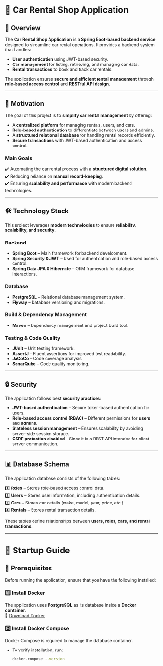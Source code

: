 # 🚗 Car Rental Shop Application

## 📖 Overview
The **Car Rental Shop Application** is a **Spring Boot-based backend service** designed to streamline car rental operations. It provides a backend system that handles:
- **User authentication** using JWT-based security.
- **Car management** for listing, retrieving, and managing car data.
- **Rental transactions** to book and track car rentals.

The application ensures **secure and efficient rental management** through **role-based access control** and **RESTful API design**.

---

## 🎯 Motivation
The goal of this project is to **simplify car rental management** by offering:
- A **centralized platform** for managing rentals, users, and cars.
- **Role-based authentication** to differentiate between users and admins.
- A **structured relational database** for handling rental records efficiently.
- **Secure transactions** with JWT-based authentication and access control.

### **Main Goals**
✔️ Automating the car rental process with a **structured digital solution**.  
✔️ Reducing reliance on **manual record-keeping**.  
✔️ Ensuring **scalability and performance** with modern backend technologies.  

---

## 🛠️ Technology Stack
This project leverages **modern technologies** to ensure **reliability, scalability, and security**.

### **Backend**
- **Spring Boot** – Main framework for backend development.
- **Spring Security & JWT** – Used for authentication and role-based access control.
- **Spring Data JPA & Hibernate** – ORM framework for database interactions.

### **Database**
- **PostgreSQL** – Relational database management system.
- **Flyway** – Database versioning and migrations.

### **Build & Dependency Management**
- **Maven** – Dependency management and project build tool.

### **Testing & Code Quality**
- **JUnit** – Unit testing framework.
- **AssertJ** – Fluent assertions for improved test readability.
- **JaCoCo** – Code coverage analysis.
- **SonarQube** – Code quality monitoring.

---

## 🔒 Security
The application follows best **security practices**:
- **JWT-based authentication** – Secure token-based authentication for users.
- **Role-based access control (RBAC)** – Different permissions for **users** and **admins**.
- **Stateless session management** – Ensures scalability by avoiding server-side session storage.
- **CSRF protection disabled** – Since it is a REST API intended for client-server communication.

---

## 📊 Database Schema
The application database consists of the following tables:

1️⃣ **Roles** – Stores role-based access control data.  
2️⃣ **Users** – Stores user information, including authentication details.  
3️⃣ **Cars** – Stores car details (make, model, year, price, etc.).  
4️⃣ **Rentals** – Stores rental transaction details.  

These tables define relationships between **users, roles, cars, and rental transactions**.

---

# 🚀 Startup Guide

## 📌 Prerequisites
Before running the application, ensure that you have the following installed:

### **1️⃣ Install Docker**
The application uses **PostgreSQL** as its database inside a **Docker container**.  
🔗 [Download Docker](https://www.docker.com/get-started)

### **2️⃣ Install Docker Compose**
Docker Compose is required to manage the database container.
- To verify installation, run:
  ```sh
  docker-compose --version
